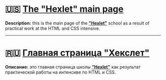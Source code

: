# 🇺🇸 [**The "Hexlet" main page**](https://kacivan.github.io/Hexlet-Main-Page/)
**Description:** this is the main page of the [**"Hexlet"**](https://ru.hexlet.io/) school as a result of practical work at the HTML and CSS intensive.
____
# 🇷🇺 [**Главная страница "Хекслет"**](https://kacivan.github.io/Hexlet-Main-Page/)
**Описание:** это главная страница школы [**"Hexlet"**](https://ru.hexlet.io/) как результат практической работы на интенсиве по HTML и CSS.
